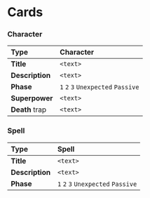 # Cards

### Character

|Type|Character|
|:-|:-|
|**Title**|`<text>`|
|**Description**|`<text>`|
|**Phase**|`1` `2` `3` `Unexpected` `Passive`|
|**Superpower**|`<text>`|
|**Death** trap|`<text>`|

### Spell

|Type|Spell|
|:-|:-|
|**Title**|`<text>`|
|**Description**|`<text>`|
|**Phase**|`1` `2` `3` `Unexpected` `Passive`|

